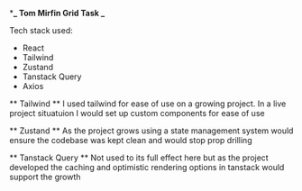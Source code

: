 \***_ Tom Mirfin Grid Task _**

Tech stack used:

- React
- Tailwind
- Zustand
- Tanstack Query
- Axios

** Tailwind **
I used tailwind for ease of use on a growing project. In a live project situatuion I would set up custom components for ease of use

** Zustand **
As the project grows using a state management system would ensure the codebase was kept clean and would stop prop drilling

** Tanstack Query **
Not used to its full effect here but as the project developed the caching and optimistic rendering options in tanstack would support the growth
